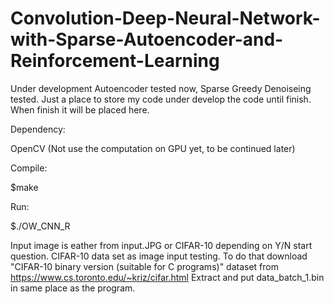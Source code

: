 # Convolution-Deep-Neural-Network-with-Sparse-Autoencoder-and-Reinforcement-Learning
Under development Autoencoder tested now, Sparse Greedy Denoiseing tested. Just a place to store my code under develop the code until finish.
When finish it will be placed here.

Dependency:

OpenCV (Not use the computation on GPU yet, to be continued later)

Compile:

$make

Run:

$./OW_CNN_R


Input image is eather from input.JPG or CIFAR-10 depending on Y/N start question. 
CIFAR-10 data set as image input testing. 
To do that download "CIFAR-10 binary version (suitable for C programs)" dataset from
https://www.cs.toronto.edu/~kriz/cifar.html
Extract and put data_batch_1.bin in same place as the program. 
